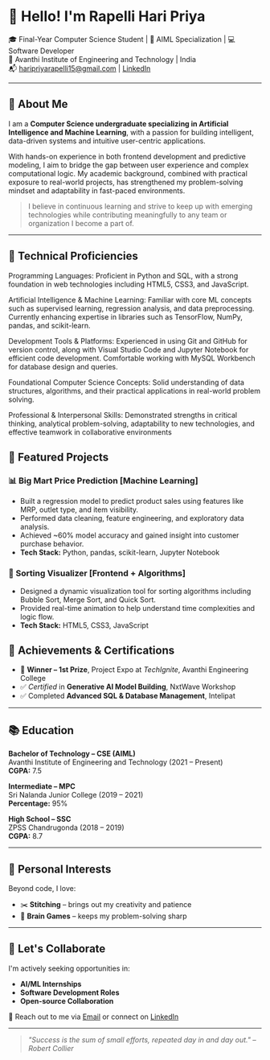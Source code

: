 # 👋 Hello! I'm Rapelli Hari Priya

🎓 Final-Year Computer Science Student | 🧠 AIML Specialization | 💻 Software Developer  
📍 Avanthi Institute of Engineering and Technology | India  
📬 haripriyarapelli15@gmail.com | [LinkedIn](https://www.linkedin.com/in/your-link-here)

---

## 🚀 About Me

I am a **Computer Science undergraduate specializing in Artificial Intelligence and Machine Learning**, with a passion for building intelligent, data-driven systems and intuitive user-centric applications.

With hands-on experience in both frontend development and predictive modeling, I aim to bridge the gap between user experience and complex computational logic. My academic background, combined with practical exposure to real-world projects, has strengthened my problem-solving mindset and adaptability in fast-paced environments.

> I believe in continuous learning and strive to keep up with emerging technologies while contributing meaningfully to any team or organization I become a part of.

---

## 🧠 Technical Proficiencies

Programming Languages: Proficient in Python and SQL, with a strong foundation in web technologies including HTML5, CSS3, and JavaScript.

Artificial Intelligence & Machine Learning: Familiar with core ML concepts such as supervised learning, regression analysis, and data preprocessing. Currently enhancing expertise in libraries such as TensorFlow, NumPy, pandas, and scikit-learn.

Development Tools & Platforms: Experienced in using Git and GitHub for version control, along with Visual Studio Code and Jupyter Notebook for efficient code development. Comfortable working with MySQL Workbench for database design and queries.

Foundational Computer Science Concepts: Solid understanding of data structures, algorithms, and their practical applications in real-world problem solving.

Professional & Interpersonal Skills: Demonstrated strengths in critical thinking, analytical problem-solving, adaptability to new technologies, and effective teamwork in collaborative environments

## 💼 Featured Projects

### 📊 Big Mart Price Prediction [Machine Learning]
- Built a regression model to predict product sales using features like MRP, outlet type, and item visibility.
- Performed data cleaning, feature engineering, and exploratory data analysis.
- Achieved ~60% model accuracy and gained insight into customer purchase behavior.
- **Tech Stack:** Python, pandas, scikit-learn, Jupyter Notebook  


### 🔢 Sorting Visualizer [Frontend + Algorithms]
- Designed a dynamic visualization tool for sorting algorithms including Bubble Sort, Merge Sort, and Quick Sort.
- Provided real-time animation to help understand time complexities and logic flow.
- **Tech Stack:** HTML5, CSS3, JavaScript  


## 🏅 Achievements & Certifications

- 🥇 **Winner – 1st Prize**, Project Expo at *TechIgnite*, Avanthi Engineering College
- ✅ *Certified* in **Generative AI Model Building**, NxtWave Workshop
- ✅ Completed **Advanced SQL & Database Management**, Intelipat

---

## 📚 Education

**Bachelor of Technology – CSE (AIML)**  
Avanthi Institute of Engineering and Technology (2021 – Present)  
**CGPA:** 7.5

**Intermediate – MPC**  
Sri Nalanda Junior College (2019 – 2021)  
**Percentage:** 95%

**High School – SSC**  
ZPSS Chandrugonda (2018 – 2019)  
**CGPA:** 8.7

---

## 💬 Personal Interests

Beyond code, I love:
- ✂️ **Stitching** – brings out my creativity and patience
- 🧠 **Brain Games** – keeps my problem-solving sharp

---

## 🤝 Let's Collaborate

I'm actively seeking opportunities in:
- **AI/ML Internships**
- **Software Development Roles**
- **Open-source Collaboration**

📩 Reach out to me via [Email](mailto:haripriyarapelli15@gmail.com) or connect on [LinkedIn](https://www.linkedin.com/in/your-link-here)

---

> *"Success is the sum of small efforts, repeated day in and day out." – Robert Collier*

